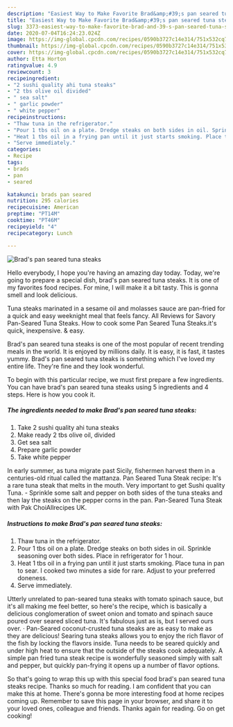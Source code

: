 ```yaml
---
description: "Easiest Way to Make Favorite Brad&amp;#39;s pan seared tuna steaks"
title: "Easiest Way to Make Favorite Brad&amp;#39;s pan seared tuna steaks"
slug: 3373-easiest-way-to-make-favorite-brad-and-39-s-pan-seared-tuna-steaks
date: 2020-07-04T16:24:23.024Z
image: https://img-global.cpcdn.com/recipes/0590b3727c14e314/751x532cq70/brads-pan-seared-tuna-steaks-recipe-main-photo.jpg
thumbnail: https://img-global.cpcdn.com/recipes/0590b3727c14e314/751x532cq70/brads-pan-seared-tuna-steaks-recipe-main-photo.jpg
cover: https://img-global.cpcdn.com/recipes/0590b3727c14e314/751x532cq70/brads-pan-seared-tuna-steaks-recipe-main-photo.jpg
author: Etta Horton
ratingvalue: 4.9
reviewcount: 3
recipeingredient:
- "2 sushi quality ahi tuna steaks"
- "2 tbs olive oil divided"
- " sea salt"
- " garlic powder"
- " white pepper"
recipeinstructions:
- "Thaw tuna in the refrigerator."
- "Pour 1 tbs oil on a plate. Dredge steaks on both sides in oil. Sprinkle seasoning over both sides. Place in refrigerator for 1 hour."
- "Heat 1 tbs oil in a frying pan until it just starts smoking. Place tuna in pan to sear. I cooked two minutes a side for rare. Adjust to your preferred doneness."
- "Serve immediately."
categories:
- Recipe
tags:
- brads
- pan
- seared

katakunci: brads pan seared 
nutrition: 295 calories
recipecuisine: American
preptime: "PT14M"
cooktime: "PT46M"
recipeyield: "4"
recipecategory: Lunch

---
```



![Brad&#39;s pan seared tuna steaks](https://img-global.cpcdn.com/recipes/0590b3727c14e314/751x532cq70/brads-pan-seared-tuna-steaks-recipe-main-photo.jpg)

Hello everybody, I hope you're having an amazing day today. Today, we're going to prepare a special dish, brad&#39;s pan seared tuna steaks. It is one of my favorites food recipes. For mine, I will make it a bit tasty. This is gonna smell and look delicious.

Tuna steaks marinated in a sesame oil and molasses sauce are pan-fried for a quick and easy weeknight meal that feels fancy. All Reviews for Savory Pan-Seared Tuna Steaks. How to cook some Pan Seared Tuna Steaks.it&#39;s quick, inexpensive. &amp; easy.

Brad&#39;s pan seared tuna steaks is one of the most popular of recent trending meals in the world. It is enjoyed by millions daily. It is easy, it is fast, it tastes yummy. Brad&#39;s pan seared tuna steaks is something which I've loved my entire life. They're fine and they look wonderful.


To begin with this particular recipe, we must first prepare a few ingredients. You can have brad&#39;s pan seared tuna steaks using 5 ingredients and 4 steps. Here is how you cook it.

<!--inarticleads1-->

##### The ingredients needed to make Brad&#39;s pan seared tuna steaks:

1. Take 2 sushi quality ahi tuna steaks
1. Make ready 2 tbs olive oil, divided
1. Get  sea salt
1. Prepare  garlic powder
1. Take  white pepper


In early summer, as tuna migrate past Sicily, fishermen harvest them in a centuries-old ritual called the mattanza. Pan Seared Tuna Steak recipe: It&#39;s a rare tuna steak that melts in the mouth. Very important to get Sushi quality Tuna. - Sprinkle some salt and pepper on both sides of the tuna steaks and then lay the steaks on the pepper corns in the pan. Pan-Seared Tuna Steak with Pak ChoiAllrecipes UK. 

<!--inarticleads2-->

##### Instructions to make Brad&#39;s pan seared tuna steaks:

1. Thaw tuna in the refrigerator.
1. Pour 1 tbs oil on a plate. Dredge steaks on both sides in oil. Sprinkle seasoning over both sides. Place in refrigerator for 1 hour.
1. Heat 1 tbs oil in a frying pan until it just starts smoking. Place tuna in pan to sear. I cooked two minutes a side for rare. Adjust to your preferred doneness.
1. Serve immediately.


Utterly unrelated to pan-seared tuna steaks with tomato spinach sauce, but it&#39;s all making me feel better, so here&#39;s the recipe, which is basically a delicious conglomeration of sweet onion and tomato and spinach sauce poured over seared sliced tuna. It&#39;s fabulous just as is, but I served ours over. · Pan-Seared coconut-crusted tuna steaks are as easy to make as they are delicious! Searing tuna steaks allows you to enjoy the rich flavor of the fish by locking the flavors inside. Tuna needs to be seared quickly and under high heat to ensure that the outside of the steaks cook adequately. A simple pan fried tuna steak recipe is wonderfully seasoned simply with salt and pepper, but quickly pan-frying it opens up a number of flavor options. 

So that's going to wrap this up with this special food brad&#39;s pan seared tuna steaks recipe. Thanks so much for reading. I am confident that you can make this at home. There's gonna be more interesting food at home recipes coming up. Remember to save this page in your browser, and share it to your loved ones, colleague and friends. Thanks again for reading. Go on get cooking!
